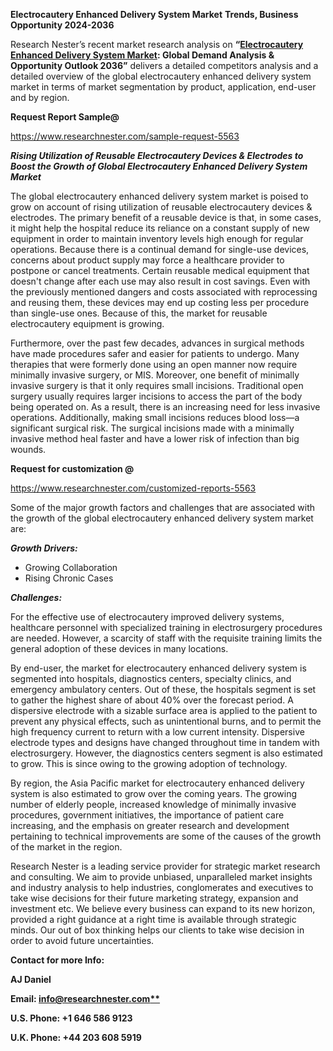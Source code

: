 ﻿**Electrocautery Enhanced Delivery System Market** **Trends, Business Opportunity 2024-2036**

Research Nester’s recent market research analysis on **“[Electrocautery Enhanced Delivery System Market](https://www.researchnester.com/reports/electrocautery-enhanced-delivery-system-market/5563): Global Demand Analysis & Opportunity Outlook 2036”** delivers a detailed competitors analysis and a detailed overview of the global electrocautery enhanced delivery system market in terms of market segmentation by product, application, end-user and by region. 

**Request Report Sample@** 

<https://www.researchnester.com/sample-request-5563> 

***Rising Utilization of Reusable Electrocautery Devices & Electrodes to Boost the Growth of Global Electrocautery Enhanced Delivery System Market*** 

The global electrocautery enhanced delivery system market is poised to grow on account of rising utilization of reusable electrocautery devices & electrodes. The primary benefit of a reusable device is that, in some cases, it might help the hospital reduce its reliance on a constant supply of new equipment in order to maintain inventory levels high enough for regular operations. Because there is a continual demand for single-use devices, concerns about product supply may force a healthcare provider to postpone or cancel treatments. Certain reusable medical equipment that doesn't change after each use may also result in cost savings. Even with the previously mentioned dangers and costs associated with reprocessing and reusing them, these devices may end up costing less per procedure than single-use ones. Because of this, the market for reusable electrocautery equipment is growing. 

Furthermore, over the past few decades, advances in surgical methods have made procedures safer and easier for patients to undergo. Many therapies that were formerly done using an open manner now require minimally invasive surgery, or MIS. Moreover, one benefit of minimally invasive surgery is that it only requires small incisions. Traditional open surgery usually requires larger incisions to access the part of the body being operated on. As a result, there is an increasing need for less invasive operations. Additionally, making small incisions reduces blood loss—a significant surgical risk. The surgical incisions made with a minimally invasive method heal faster and have a lower risk of infection than big wounds. 

**Request for customization @**

<https://www.researchnester.com/customized-reports-5563> 

Some of the major growth factors and challenges that are associated with the growth of the global electrocautery enhanced delivery system market are:

***Growth Drivers:***

- Growing Collaboration 
- Rising Chronic Cases 

***Challenges:***

For the effective use of electrocautery improved delivery systems, healthcare personnel with specialized training in electrosurgery procedures are needed. However, a scarcity of staff with the requisite training limits the general adoption of these devices in many locations. 

By end-user, the market for electrocautery enhanced delivery system is segmented into hospitals, diagnostics centers, specialty clinics, and emergency ambulatory centers. Out of these, the hospitals segment is set to gather the highest share of about 40% over the forecast period. A dispersive electrode with a sizable surface area is applied to the patient to prevent any physical effects, such as unintentional burns, and to permit the high frequency current to return with a low current intensity. Dispersive electrode types and designs have changed throughout time in tandem with electrosurgery. However, the diagnostics centers segment is also estimated to grow. This is since owing to the growing adoption of technology. 

By region, the Asia Pacific market for electrocautery enhanced delivery system is also estimated to grow over the coming years. The growing number of elderly people, increased knowledge of minimally invasive procedures, government initiatives, the importance of patient care increasing, and the emphasis on greater research and development pertaining to technical improvements are some of the causes of the growth of the market in the region.

Research Nester is a leading service provider for strategic market research and consulting. We aim to provide unbiased, unparalleled market insights and industry analysis to help industries, conglomerates and executives to take wise decisions for their future marketing strategy, expansion and investment etc. We believe every business can expand to its new horizon, provided a right guidance at a right time is available through strategic minds. Our out of box thinking helps our clients to take wise decision in order to avoid future uncertainties.

**Contact for more Info:**

**AJ Daniel**

**Email: [info@researchnester.com**](mailto:info@researchnester.com)**

**U.S. Phone: +1 646 586 9123** 

**U.K. Phone: +44 203 608 5919**










